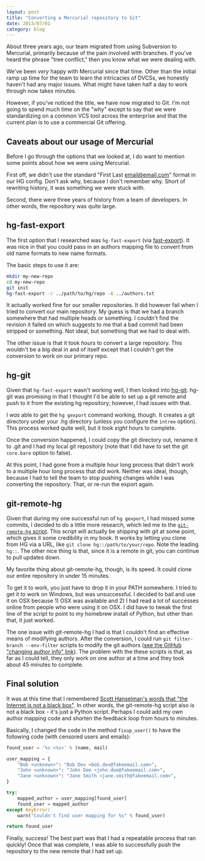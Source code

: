```yaml
---
layout: post
title: "Converting a Mercurial repository to Git"
date: 2013/07/01
category: blog
---
```


About three years ago, our team migrated from using Subversion to Mercurial,
primarily because of the pain involved with branches. If you've heard the
phrase "tree conflict," then you know what we were dealing with.

We've been *very* happy with Mercurial since that time. Other than the initial
ramp up time for the team to learn the intricacies of DVCSs, we honestly
haven't had any major issues. What might have taken half a day to work through
now takes minutes.

However, if you've noticed the title, we have now migrated to Git. I'm not
going to spend much time on the "why" except to say that we were standardizing
on a common VCS tool across the enterprise and that the current plan is to use a
commercial Git offering.

## Caveats about our usage of Mercurial

Before I go through the options that we looked at, I do want to mention some
points about how we were using Mercurial.

First off, we didn't use the standard "First Last <email@email.com>" format in
our HG config. Don't ask why, because I don't remember why. Short of rewriting
history, it was something we were stuck with.

Second, there were three years of history from a team of developers. In other
words, the repository was quite large.

## hg-fast-export

The first option that I researched was `hg-fast-export` (via
[fast-export](https://github.com/frej/fast-export)). It was nice in that you
could pass in an authors mapping file to convert from old name formats to new
name formats.

The basic steps to use it are:

```bash
mkdir my-new-repo
cd my-new-repo
git init
hg-fast-export -r ../path/to/hg/repo -A ../authors.txt
```

It actually worked fine for our smaller repositories. It did however fail when
I tried to convert our main repository. My guess is that we had a branch
somewhere that had multiple heads or something. I couldn't find the revision
it failed on which suggests to me that a bad commit had been stripped or
something. Not ideal, but something that we had to deal with.

The other issue is that it took *hours* to convert a large repository. This
wouldn't be a big deal in and of itself except that I couldn't get the
conversion to work on our primary repo.

## hg-git

Given that `hg-fast-export` wasn't working well, I then looked into
[hg-git](http://hg-git.github.io/). hg-git was promising in that I thought I'd
be able to set up a git remote and push to it from the existing hg repository;
however, I had issues with that. 

I *was* able to get the `hg gexport` command working, though. It creates a git
directory under your .hg directory (unless you configure the `intree` option).
This process worked quite well, but it took *eight* hours to complete.

Once the conversion happened, I could copy the git directory out, rename it to
.git and I had my local git repository (note that I did have to set the git
`core.bare` option to false).

At this point, I had gone from a multiple hour long process that didn't work
to a multiple hour long process that did work. Neither was ideal, though,
because I had to tell the team to stop pushing changes while I was converting
the repository. That, or re-run the export again.

## git-remote-hg

Given that during my one successful run of `hg gexport`, I had missed some
commits, I decided to do a little more research, which led me to the
[`git-remote-hg`
script](https://github.com/git/git/blob/master/contrib/remote-helpers/git-remote-hg).
This script will actually be shipping with git at some point, which gives it
some credibility in my book. It works by letting you clone from HG via a URL,
like `git clone hg::/path/to/your/repo`. Note the leading `hg::`. The other
nice thing is that, since it is a remote in git, you can continue to pull
updates down.

My favorite thing about git-remote-hg, though, is its speed. It could clone
our entire repository in under 15 minutes.

To get it to work, you just have to drop it in your PATH somewhere. I tried
to get it to work on Windows, but was unsuccessful. I decided to bail and
use it on OSX because 1) OSX was available and 2) I had read a lot of
successes online from people who were using it on OSX. I did have to tweak the
first line of the script to point to my homebrew install of Python, but other
than that, it just worked.

The one issue with git-remote-hg I had is that I couldn't find an effective
means of modifying authors. After the conversion, I could run `git
filter-branch --env-filter` scripts to modify the git authors ([see the GitHub
"changing author info"
link](https://help.github.com/articles/changing-author-info)). The problem with
the these scripts is that, as far as I could tell, they only work on one author at a
time and they took about 45 minutes to complete.

## Final solution

It was at this time that I remembered [Scott Hanselman's words that "the
Internet is not a black
box"](http://www.hanselman.com/blog/TheInternetIsNotABlackBoxLookInside.aspx).
In other words, the git-remote-hg script also is not a black box - it's just a
Python script. Perhaps I could add my own author mapping code and shorten the
feedback loop from hours to minutes.

Basically, I changed the code in the method `fixup_user()` to have the
following code (with censored users and emails):

```python
found_user = '%s <%s>' % (name, mail)

user_mapping = {
    "Bob <unknown>": "Bob Dev <bob.dev@fakeemail.com>",
    "John <unknown>": "John Doe <john.doe@fakeemail.com>",
    "Jane <unknown>": "Jane Smith <jane.smith@fakeemail.com>",
}

try:
    mapped_author = user_mapping[found_user]
    found_user = mapped_author
except KeyError:
    warn("Couldn't find user mapping for %s" % found_user)

return found_user
```

Finally, success! The best part was that I had a repeatable process that ran
quickly! Once that was complete, I was able to successfully push the
repository to the new remote that I had set up.
